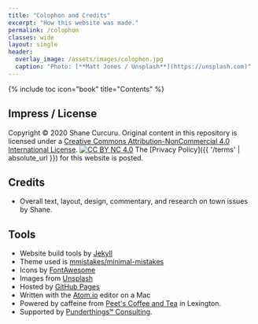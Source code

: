 ```yaml
---
title: "Colophon and Credits"
excerpt: "How this website was made."
permalink: /colophon
classes: wide
layout: single
header:
  overlay_image: /assets/images/colophon.jpg
  caption: "Photo: [**Matt Jones / Unsplash**](https://unsplash.com)"
---
```


{% include toc icon="book" title="Contents" %}

## Impress / License

Copyright ©️ 2020 Shane Curcuru.  Original content in this repository is licensed under a [Creative Commons Attribution-NonCommercial 4.0 International License][cc-by-nc].  [![CC BY NC 4.0][cc-by-nc-image]][cc-by-nc]
 The [Privacy Policy]({{ '/terms' | absolute_url }}) for this website is posted.

## Credits

- Overall text, layout, design, commentary, and research on town issues by Shane.

## Tools

- Website build tools by [Jekyll](https://jekyllrb.com/)
- Theme used is [mmistakes/minimal-mistakes](https://github.com/mmistakes/minimal-mistakes)
- Icons by [FontAwesome](http://fontawesome.io/)
- Images from [Unsplash](https://unsplash.com/)
- Hosted by [GitHub Pages](https://pages.github.com/)
- Written with the [Atom.io](https://atom.io/) editor on a Mac
- Powered by caffeine from [Peet's Coffee and Tea](http://www.whyilovepeets.com/) in Lexington.
- Supported by [Punderthings℠ Consulting](http://punderthings.com/).


[cc-by-nc]: http://creativecommons.org/licenses/by/4.0/
[cc-by-nc-image]: https://licensebuttons.net/l/by-nc/4.0/88x31.png